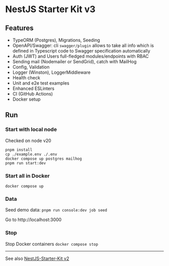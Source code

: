 # NestJS Starter Kit v3

## Features

- TypeORM (Postgres), Migrations, Seeding
- OpenAPI/Swagger: cli `swagger/plugin` allows to take all info which is defined in Typescript code to Swagger specification automatically 
- Auth (JWT) and Users full-fledged modules/endpoints with RBAC
- Sending mail (Nodemailer or SendGrid), catch with MailHog
- Config, Validation
- Logger (Winston), LoggerMiddleware
- Health check
- Unit and e2e test examples
- Enhanced ESLinters
- CI (GitHub Actions)
- Docker setup


## Run

### Start with local node 

Checked on node v20

```
pnpm install
cp ./example.env ./.env
docker compose up postgres mailhog
pnpm run start:dev
```

### Start all in Docker
`docker compose up`

### Data
Seed demo data:
`pnpm run console:dev job seed`

Go to http://localhost:3000

### Stop

Stop Docker containers
`docker compose stop`

---
See also [NestJS-Starter-Kit v2](https://github.com/ArtuGit/NestJS-Starter-Kit/tree/v2)

